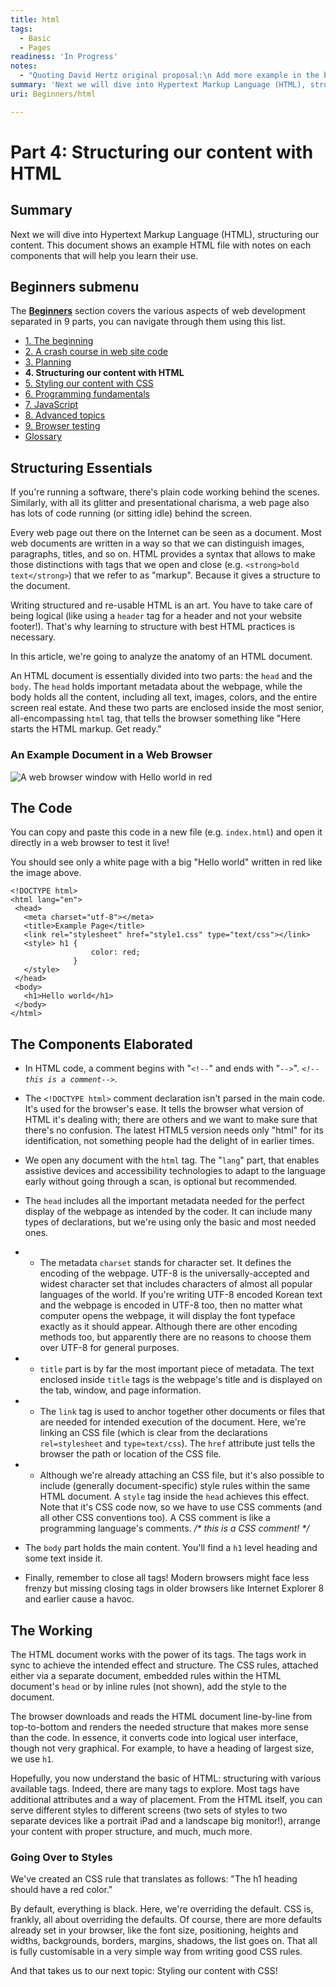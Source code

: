 ```yaml
---
title: html
tags:
  - Basic
  - Pages
readiness: 'In Progress'
notes:
  - "Quoting David Hertz original proposal:\n Add more example in the body section:\n high level page structure - header, footer, navigation, main content, sidebar\n header - include title, logo, search form\n footer - include license notice, accessibility statement, contact details?\n navigation - include 5 items, do horizontal nav as it is better for learning\n main content - have this as the main recipe details; use it as an opportunity to demonstrate some good typography\n sidebar - have this as an image gallery of images from the recipe"
summary: 'Next we will dive into Hypertext Markup Language (HTML), structuring our content. This document shows an example HTML file with notes on each components that will help you learn their use.'
uri: Beginners/html

---
```

# Part 4: Structuring our content with HTML

## Summary

Next we will dive into Hypertext Markup Language (HTML), structuring our content. This document shows an example HTML file with notes on each components that will help you learn their use.

## Beginners submenu

The **[Beginners](/Beginners)** section covers the various aspects of web development separated in 9 parts, you can navigate through them using this list.

-   [1. The beginning](/Beginners/the_beginning)
-   [2. A crash course in web site code](/Beginners/crash_course)
-   [3. Planning](/Beginners/planning)
-   **4. Structuring our content with HTML**
-   [5. Styling our content with CSS](/Beginners/css)
-   [6. Programming fundamentals](/Beginners/programming)
-   [7. JavaScript](/Beginners/javascript)
-   [8. Advanced topics](/Beginners/advanced)
-   [9. Browser testing](/Beginners/browser_testing)
-   [Glossary](/Beginners/glossary)

## Structuring Essentials

If you're running a software, there's plain code working behind the scenes. Similarly, with all its glitter and presentational charisma, a web page also has lots of code running (or sitting idle) behind the screen.

Every web page out there on the Internet can be seen as a document. Most web documents are written in a way so that we can distinguish images, paragraphs, titles, and so on. HTML provides a syntax that allows to make those distinctions with tags that we open and close (e.g. `<strong>bold text</strong>`) that we refer to as "markup". Because it gives a structure to the document.

Writing structured and re-usable HTML is an art. You have to take care of being logical (like using a `header` tag for a header and not your website footer!). That's why learning to structure with best HTML practices is necessary.

In this article, we're going to analyze the anatomy of an HTML document.

An HTML document is essentially divided into two parts: the `head` and the `body`. The `head` holds important metadata about the webpage, while the body holds all the content, including all text, images, colors, and the entire screen real estate. And these two parts are enclosed inside the most senior, all-encompassing `html` tag, that tells the browser something like "Here starts the HTML markup. Get ready."

### An Example Document in a Web Browser

![A web browser window with Hello world in red](/assets/public/d/d0/Beginners_example_html_file.png)

## The Code

You can copy and paste this code in a new file (e.g. `index.html`) and open it directly in a web browser to test it live!

You should see only a white page with a big "Hello world" written in red like the image above.

``` {.html}
<!DOCTYPE html>
<html lang="en">
 <head>
   <meta charset="utf-8"></meta>
   <title>Example Page</title>
   <link rel="stylesheet" href="style1.css" type="text/css"></link>
   <style> h1 {
                  color: red;
              }
   </style>
 </head>
 <body>
   <h1>Hello world</h1>
 </body>
</html>
```

## The Components Elaborated

-   In HTML code, a comment begins with "`<!--`" and ends with "`-->`". *`<!--this is a comment-->`.*

-   The `<!DOCTYPE html>` comment declaration isn't parsed in the main code. It's used for the browser's ease. It tells the browser what version of HTML it's dealing with; there are others and we want to make sure that there's no confusion. The latest HTML5 version needs only "html" for its identification, not something people had the delight of in earlier times.

-   We open any document with the `html` tag. The "`lang`" part, that enables assistive devices and accessibility technologies to adapt to the language early without going through a scan, is optional but recommended.

-   The `head` includes all the important metadata needed for the perfect display of the webpage as intended by the coder. It can include many types of declarations, but we're using only the basic and most needed ones.

-   -   The metadata `charset` stands for character set. It defines the encoding of the webpage. UTF-8 is the universally-accepted and widest character set that includes characters of almost all popular languages of the world. If you're writing UTF-8 encoded Korean text and the webpage is encoded in UTF-8 too, then no matter what computer opens the webpage, it will display the font typeface exactly as it should appear. Although there are other encoding methods too, but apparently there are no reasons to choose them over UTF-8 for general purposes.

-   -   `title` part is by far the most important piece of metadata. The text enclosed inside `title` tags is the webpage's title and is displayed on the tab, window, and page information.

-   -   The `link` tag is used to anchor together other documents or files that are needed for intended execution of the document. Here, we're linking an CSS file (which is clear from the declarations `rel=stylesheet` and `type=text/css`). The `href` attribute just tells the browser the path or location of the CSS file.

-   -   Although we're already attaching an CSS file, but it's also possible to include (generally document-specific) style rules within the same HTML document. A `style` tag inside the `head` achieves this effect. Note that it's CSS code now, so we have to use CSS comments (and all other CSS conventions too). A CSS comment is like a programming language's comments. */\* this is a CSS comment! \*/*

-   The `body` part holds the main content. You'll find a `h1` level heading and some text inside it.

-   Finally, remember to close all tags! Modern browsers might face less frenzy but missing closing tags in older browsers like Internet Explorer 8 and earlier cause a havoc.

## The Working

The HTML document works with the power of its tags. The tags work in sync to achieve the intended effect and structure. The CSS rules, attached either via a separate document, embedded rules within the HTML document's `head` or by inline rules (not shown), add the style to the document.

The browser downloads and reads the HTML document line-by-line from top-to-bottom and renders the needed structure that makes more sense than the code. In essence, it converts code into logical user interface, though not very graphical. For example, to have a heading of largest size, we use `h1`.

Hopefully, you now understand the basic of HTML: structuring with various available tags. Indeed, there are many tags to explore. Most tags have additional attributes and a way of placement. From the HTML itself, you can serve different styles to different screens (two sets of styles to two separate devices like a portrait iPad and a landscape big monitor!), arrange your content with proper structure, and much, much more.

### Going Over to Styles

We've created an CSS rule that translates as follows: "The h1 heading should have a red color."

By default, everything is black. Here, we're overriding the default. CSS is, frankly, all about overriding the defaults. Of course, there are more defaults already set in your browser, like the font size, positioning, heights and widths, backgrounds, borders, margins, shadows, the list goes on. That all is fully customisable in a very simple way from writing good CSS rules.

And that takes us to our next topic: Styling our content with CSS!

